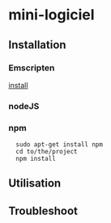 # mini-logiciel

## Installation

### Emscripten
[install](https://kripken.github.io/emscripten-site/docs/getting_started/downloads.html)

### nodeJS

### npm

```
  sudo apt-get install npm
  cd to/the/project
  npm install
```
## Utilisation

## Troubleshoot
